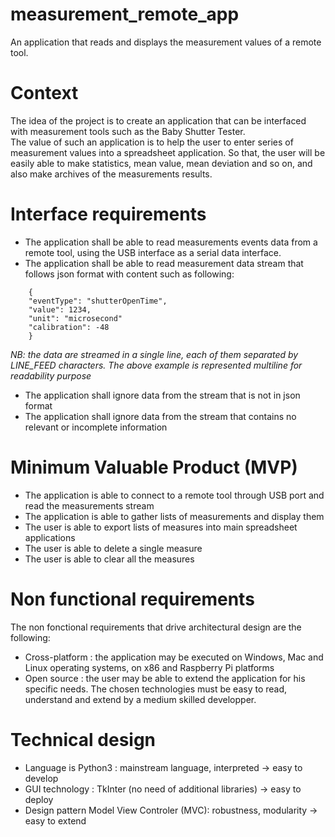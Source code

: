 # measurement_remote_app
An application that reads and displays the measurement values of a remote tool.

# Context
The idea of the project is to create an application that can be interfaced with measurement tools such as the Baby Shutter Tester.  
The value of such an application is to help the user to enter series of measurement values into a spreadsheet application.
So that, the user will be easily able to make statistics, mean value, mean deviation and so on, and also make archives of the measurements results.

# Interface requirements
- The application shall be able to read measurements events data from a remote tool, using the USB interface as a serial data interface.  
- The application shall be able to read measurement data stream that follows json format with content such as following:
```
    {
    "eventType": "shutterOpenTime",
    "value": 1234,
    "unit": "microsecond"
    "calibration": -48
    }
 ```
 *NB: the data are streamed in a single line, each of them separated by LINE_FEED characters. The above example is represented multiline for readability purpose* 
 - The application shall ignore data from the stream that is not in json format
 - The application shall ignore data from the stream that contains no relevant or incomplete information
# Minimum Valuable Product (MVP)
- The application is able to connect to a remote tool through USB port and read the measurements stream
- The application is able to gather lists of measurements and display them
- The user is able to export lists of measures into main spreadsheet applications
- The user is able to delete a single measure
- The user is able to clear all the measures

# Non functional requirements
The non fonctional requirements that drive architectural design are the following:
- Cross-platform : the application may be executed on Windows, Mac and Linux operating systems, on x86 and Raspberry Pi platforms
- Open source : the user may be able to extend the application for his specific needs. The chosen technologies must be easy to read, understand and extend by a medium skilled developper.

# Technical design
- Language is Python3 : mainstream language, interpreted -> easy to develop
- GUI technology : TkInter (no need of additional libraries) -> easy to deploy
- Design pattern Model View Controler (MVC): robustness, modularity -> easy to extend
